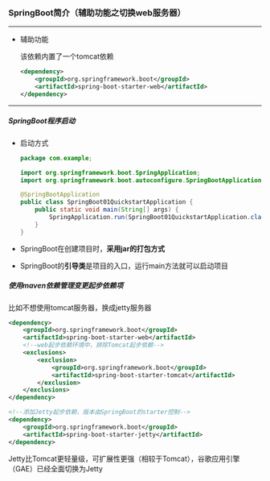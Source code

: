 ### SpringBoot简介（辅助功能之切换web服务器）

---------------

- 辅助功能

  该依赖内置了一个tomcat依赖

  ```xml
  <dependency>
      <groupId>org.springframework.boot</groupId>
      <artifactId>spring-boot-starter-web</artifactId>
  </dependency>
  ```

------------------------

##### SpringBoot程序启动

- 启动方式

  ```java
  package com.example;
  
  import org.springframework.boot.SpringApplication;
  import org.springframework.boot.autoconfigure.SpringBootApplication;
  
  @SpringBootApplication
  public class SpringBoot01QuickstartApplication {
      public static void main(String[] args) {
          SpringApplication.run(SpringBoot01QuickstartApplication.class, args);
      }
  }
  ```

- SpringBoot在创建项目时，**采用jar的打包方式**

- SpringBoot的**引导类**是项目的入口，运行main方法就可以启动项目

##### 使用maven依赖管理变更起步依赖项

比如不想使用tomcat服务器，换成jetty服务器

```xml
<dependency>
    <groupId>org.springframework.boot</groupId>
    <artifactId>spring-boot-starter-web</artifactId>
    <!--web起步依赖环境中，排除Tomcat起步依赖-->
    <exclusions>
        <exclusion>
            <groupId>org.springframework.boot</groupId>
            <artifactId>spring-boot-starter-tomcat</artifactId>
        </exclusion>
    </exclusions>
</dependency>

<!--添加Jetty起步依赖，版本由SpringBoot的starter控制-->
<dependency>
    <groupId>org.springframework.boot</groupId>
    <artifactId>spring-boot-starter-jetty</artifactId>
</dependency>
```

Jetty比Tomcat更轻量级，可扩展性更强（相较于Tomcat），谷歌应用引擎（GAE）已经全面切换为Jetty